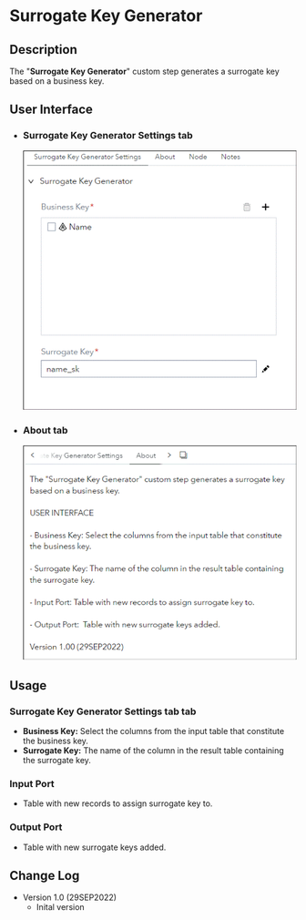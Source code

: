 # Surrogate Key Generator

## Description

The "**Surrogate Key Generator**" custom step generates a surrogate key based on a business key.

## User Interface

* ### Surrogate Key Generator Settings tab ###
   ![](img/SGK-tab-SGKSettings-flow-mode.GIF)

* ### About tab ###
   ![](img/SKG-tab-About.GIF)

## Usage

### Surrogate Key Generator Settings tab tab

- **Business Key:**
Select the columns from the input table that constitute the business key.
- **Surrogate Key:**
The name of the column in the result table containing the surrogate key.

### Input Port
- Table with new records to assign surrogate key to.

### Output Port
- Table with new surrogate keys added.

## Change Log

* Version 1.0 (29SEP2022)
    * Inital version

